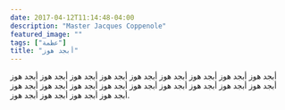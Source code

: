 ```yaml
---
date: 2017-04-12T11:14:48-04:00
description: "Master Jacques Coppenole"
featured_image: ""
tags: ["عظمة"]
title: "أبجد هوز"
---
```

أبجد هوز أبجد هوز أبجد هوز أبجد هوز أبجد هوز أبجد هوز أبجد هوز أبجد هوز أبجد هوز أبجد هوز أبجد هوز أبجد هوز أبجد هوز أبجد هوز أبجد هوز أبجد هوز أبجد هوز أبجد هوز أبجد هوز أبجد هوز أبجد هوز أبجد هوز.
